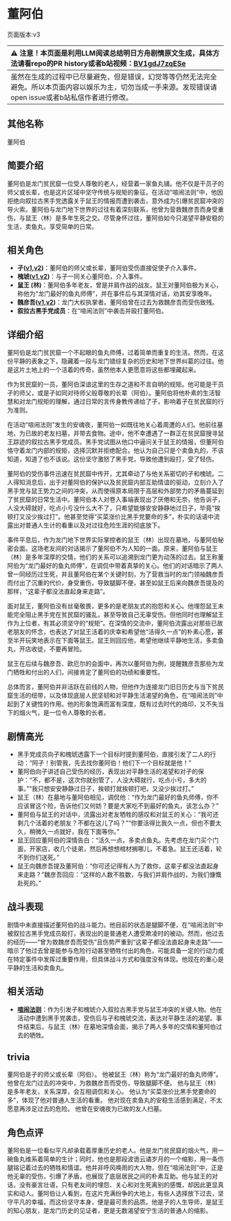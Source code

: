 # 董阿伯
页面版本:v3
 

| :warning: 注意！本页面是利用LLM阅读总结明日方舟剧情原文生成，具体方法请看repo的PR history或者b站视频：[BV1gdJ7zqESe](https://www.bilibili.com/video/BV1gdJ7zqESe/)         |
|:----------------------------|
| 虽然在生成的过程中已尽量避免，但是错误，幻觉等等仍然无法完全避免。所以本页面内容以娱乐为主，切勿当成一手来源。发现错误请open issue或者b站私信作者进行修改。|



## 其他名称
董阿伯
## 简要介绍
董阿伯是龙门贫民窟一位受人尊敬的老人，经营着一家鱼丸铺。他不仅是干员孑的师父或长辈，也是这片区域中坚守传统与规矩的象征。在活动“喧闹法则”中，他因拒绝向叙拉古黑手党透露关于鼠王的情报而遭到袭击，意外成为引爆贫民窟冲突的导火索。董阿伯与龙门地下世界的过往有着深刻联系，他曾为营救魏彦吾而身受重伤，与鼠王（林）是多年生死之交。尽管身怀过往，董阿伯如今只渴望平静安稳的生活，卖鱼丸，享受简单的日常。
## 相关角色
-   **孑([v1](../chars/char_272_strong.md),[v2](char_272_strong.md))**：董阿伯的师父或长辈，董阿伯受伤直接促使孑介入事件。
-   **槐琥([v1](../chars/char_243_waaifu.md),[v2](char_243_waaifu.md))**：与孑一同关心董阿伯，介入事件。
-   **鼠王 (林)**：董阿伯多年老友，曾是并肩作战的战友。鼠王对董阿伯极为关心，称他为“龙门最好的鱼丸师傅”，并在事件后与其深情对话，劝其安享晚年。
-   **魏彦吾([v1](../chars/extended_char_wei_yan_wu.md),[v2](extended_char_wei_yan_wu.md))**：龙门大权执掌者。董阿伯曾在过去为救魏彦吾而受伤致残。
-   **叙拉古黑手党成员**：在“喧闹法则”中袭击并殴打董阿伯。
## 详细介绍
董阿伯是龙门贫民窟一个不起眼的鱼丸师傅，过着简单而重复的生活。然而，在这份平静的表象之下，隐藏着一段与龙门错综复杂的历史和地下世界纠葛的过往。他是这片土地上的一个活着的传奇，虽然他本人更愿意将这些都埋藏起来。

作为贫民窟的一员，董阿伯深谙这里的生存之道和不言自明的规矩。他可能是干员孑的师父，或是孑如同对待师父般尊敬的长辈（阿伯）。董阿伯将他朴素的生活智慧和对龙门规矩的理解，通过日常的言传身教传递给了孑，影响着孑在贫民窟的行为准则。

在活动“喧闹法则”发生的安魂夜，董阿伯一如既往地关心着周遭的人们。他前往墓地，为已故的老友扫墓，并带去食物。途中，他不幸遭遇了一群正在贫民窟搜寻鼠王踪迹的叙拉古黑手党成员。黑手党试图从他口中逼问关于鼠王的情报，但董阿伯恪守着龙门内部的规矩，选择沉默并拒绝配合。他认为自己只是个卖鱼丸的，不该知道，知道了也不该说。这份坚守激怒了黑手党，导致他遭到殴打，受了轻伤。

董阿伯的受伤事件迅速在贫民窟中传开，尤其牵动了与他关系密切的孑和槐琥。二人得知消息后，出于对董阿伯的保护以及贫民窟内部互助情谊的驱动，立刻介入了黑手党与鼠王势力之间的冲突，从而使得原本局限于高层和外部势力的矛盾蔓延到了贫民窟的日常生活中。董阿伯本人对卷入事端表现出了厌倦和无奈，他告诉孑，人没大碍就好，吃点小亏没什么大不了，只希望能够安安静静地过日子，毕竟“挨顿打又没少挨过打”。他甚至觉得“买菜涨价比黑手党要命的多”，朴实的话语中流露出对普通人生计的看重以及对过往危险生涯的彻底放下。

事件平息后，作为龙门地下世界实际掌控者的鼠王（林）出现在墓地，与董阿伯秘密会面。这场老友间的对话揭示了董阿伯不为人知的一面。原来，董阿伯与鼠王（林）是多年深厚的交情，他们的关系可以追溯到龙门更为动荡的过去。鼠王称董阿伯为“龙门最好的鱼丸师傅”，在调侃中带着真挚的关心。他们的对话暗示了两人曾一同经历过生死，并且董阿伯在某个关键时刻，为了营救当时的龙门领袖魏彦吾而付出了沉重的代价，身受重伤，导致腿脚不便，甚至如鼠王后来向魏彦吾提及的那样，“这辈子都没法直起身来走路”。

面对鼠王，董阿伯没有丝毫敬畏，更多的是老朋友式的抱怨和关心。他埋怨鼠王未能完全阻止黑手党在贫民窟的骚乱，甚至导致自己无辜受伤。但他同时也理解鼠王作为上位者，有其必须坚守的“规矩”。在深情的交流中，董阿伯流露出对那些已故老朋友的怀念，也表达了对鼠王活着的庆幸和希望他“活得久一点”的朴素心愿，甚至半开玩笑地表示在下面等鼠王。鼠王则回应他，希望他继续平静地生活，多卖鱼丸，开店收徒，不要再冒险。

鼠王在后续与魏彦吾、欧厄尔的会面中，再次以董阿伯为例，提醒魏彦吾那些为龙门牺牲和付出的人们，间接肯定了董阿伯的功绩和重要性。

总体而言，董阿伯并非活跃在前线的人物，但他作为连接龙门旧日历史与当下贫民窟生活的纽带，以及体现底层人民坚韧和对平静生活渴望的角色，在“喧闹法则”中起到了关键性的作用。他的形象饱满而富有深度，既有过去时代的烙印，又不失当下的烟火气，是一位令人尊敬的长者。
## 剧情高光
- 黑手党成员向孑和槐琥透露下一个目标时提到董阿伯，直接引发了二人的行动：“阿孑！别管我，先去找你董阿伯！他们下一个目标就是他！”
- 董阿伯向孑讲述自己受伤的经历，表现出对平静生活的渴望和对孑的保护：“不，都不是，这次你就别管了，人没大碍就行，吃点小亏，多大的事。”“我只想安安静静过日子，挨顿打就挨顿打吧，又没少挨过打。”
- 鼠王（林）在墓地与董阿伯相见，调侃他：“作为龙门最好的鱼丸师傅，你不应该冒这个险，告诉他们又何妨？要是大家吃不到最好的鱼丸，该怎么办？”
- 董阿伯与鼠王的对话中，流露出对老友牺牲的感叹和对鼠王的关心：“我可还剩几个活着的老朋友？不都在这儿了吗？”“你要活得比我久一点，但也不要太久，稍微久一点就好，我在下面等你。”
- 鼠王回应董阿伯的深情告白：“活久一点，多卖点鱼丸。先考虑在龙门买个门面，开家店，收几个徒弟，然后再想想棺材搁哪儿，不着急。鼠王还活着，轮不到你们送死。”
- 鼠王向魏彦吾提及董阿伯：“你可还记得有人为了救你，这辈子都没法直起身来走路？”魏彦吾回应：“这样的人数不胜数，与我们并肩作战的，为我们慷慨赴死的。”
## 战斗表现
剧情中未直接描述董阿伯的战斗能力。他目前的状态是腿脚不便，在“喧闹法则”中被叙拉古黑手党成员殴打，表现出的是普通老人遭受欺凌时的被动。然而，他过去的经历——“曾为救魏彦吾而受伤”且伤势严重到“这辈子都没法直起身来走路”——暗示了他过去曾是能参与危险行动甚至牺牲付出的角色，可能具备一定的行动力或在特定事件中发挥过重要作用，但具体战斗方式和强度没有体现。他现在的重心是平静的生活和卖鱼丸。
## 相关活动
-   **[喧闹法则](../stories/act5d0.md)**：作为引发孑和槐琥介入叙拉古黑手党与鼠王冲突的关键人物。他在活动中遭到黑手党袭击，受伤后与孑和槐琥交流，表达对平静生活的渴望。事件结束后，与鼠王（林）在墓地深情会面，揭示了两人多年的交情和董阿伯过去的牺牲。
## trivia
董阿伯是孑的师父或长辈（阿伯）。
他被鼠王（林）称为“龙门最好的鱼丸师傅”。
他曾在龙门过去的冲突中，为救魏彦吾而受伤，导致腿脚不便。
他与鼠王（林）是多年老友，关系深厚，会互相调侃和关心。
他认为“买菜涨价比黑手党要命的多”，体现了他对普通人生活的看重。
他对现在卖鱼丸的安稳生活感到满足，不太愿意再涉足过去的危险。
他曾在安魂夜为已故的友人扫墓。
## 角色点评
董阿伯是一位看似平凡却承载着厚重历史的老人。他是龙门贫民窟的烟火气，用一碗鱼丸维系着简单的生计；同时，他也是那段波诡云谲岁月的一个缩影，用一条伤腿铭记着过去的牺牲和情谊。他并非呼风唤雨的大人物，但在“喧闹法则”中，正是他无辜的受伤，引爆了矛盾，也展现了底层居民之间的朴素互助。他与鼠王的对话，没有豪言壮语，只有老友间的埋怨、关心和对生死离别的感慨，却因此更显真实和动人。董阿伯让人看到，在这片充满纷争的大地上，有些人选择放下过去，坚守平凡的幸福，而这份坚守本身，便是最可贵的品质。他是孑的人生导师，是鼠王的知心朋友，是龙门历史的见证者，更是无数渴望安宁生活的普通人的缩影。